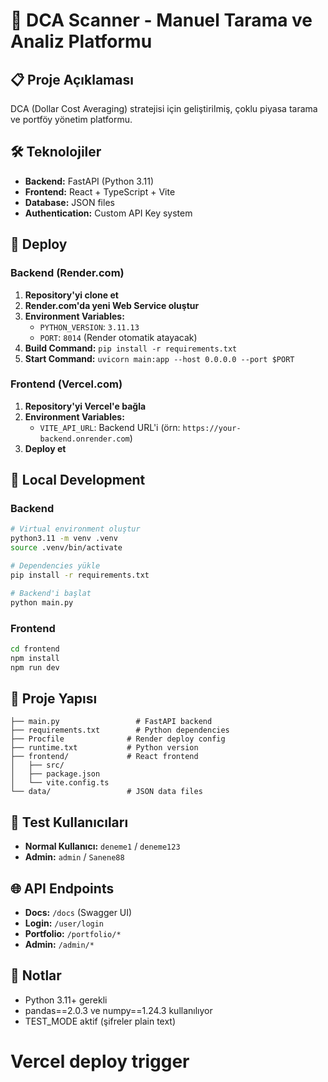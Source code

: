 # 🚀 DCA Scanner - Manuel Tarama ve Analiz Platformu

## 📋 Proje Açıklaması
DCA (Dollar Cost Averaging) stratejisi için geliştirilmiş, çoklu piyasa tarama ve portföy yönetim platformu.

## 🛠️ Teknolojiler
- **Backend:** FastAPI (Python 3.11)
- **Frontend:** React + TypeScript + Vite
- **Database:** JSON files
- **Authentication:** Custom API Key system

## 🚀 Deploy

### Backend (Render.com)
1. **Repository'yi clone et**
2. **Render.com'da yeni Web Service oluştur**
3. **Environment Variables:**
   - `PYTHON_VERSION`: `3.11.13`
   - `PORT`: `8014` (Render otomatik atayacak)
4. **Build Command:** `pip install -r requirements.txt`
5. **Start Command:** `uvicorn main:app --host 0.0.0.0 --port $PORT`

### Frontend (Vercel.com)
1. **Repository'yi Vercel'e bağla**
2. **Environment Variables:**
   - `VITE_API_URL`: Backend URL'i (örn: `https://your-backend.onrender.com`)
3. **Deploy et**

## 🔧 Local Development

### Backend
```bash
# Virtual environment oluştur
python3.11 -m venv .venv
source .venv/bin/activate

# Dependencies yükle
pip install -r requirements.txt

# Backend'i başlat
python main.py
```

### Frontend
```bash
cd frontend
npm install
npm run dev
```

## 📁 Proje Yapısı
```
├── main.py                 # FastAPI backend
├── requirements.txt        # Python dependencies
├── Procfile              # Render deploy config
├── runtime.txt           # Python version
├── frontend/             # React frontend
│   ├── src/
│   ├── package.json
│   └── vite.config.ts
└── data/                 # JSON data files
```

## 🔐 Test Kullanıcıları
- **Normal Kullanıcı:** `deneme1` / `deneme123`
- **Admin:** `admin` / `Sanene88`

## 🌐 API Endpoints
- **Docs:** `/docs` (Swagger UI)
- **Login:** `/user/login`
- **Portfolio:** `/portfolio/*`
- **Admin:** `/admin/*`

## 📝 Notlar
- Python 3.11+ gerekli
- pandas==2.0.3 ve numpy==1.24.3 kullanılıyor
- TEST_MODE aktif (şifreler plain text)
# Vercel deploy trigger
